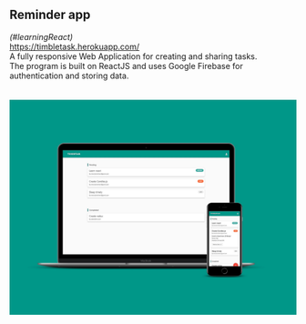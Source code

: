 <b><h2>Reminder app</h2></b> <i>(#learningReact)</i>
<br/><a href="https://timbletask.herokuapp.com/">https://timbletask.herokuapp.com/</a><br>
A fully responsive Web Application for creating and sharing tasks.<br>
The program is built on ReactJS and uses Google Firebase for authentication and storing data.<br/>
<br><br>
<img width="700" src="capture.jpg"/>
